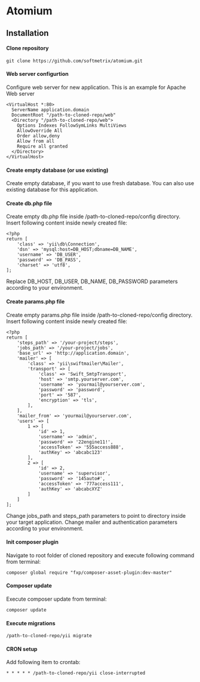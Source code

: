 # Atomium
## Installation
#### Clone repository
    git clone https://github.com/softmetrix/atomium.git
#### Web server configurtion
Configure web server for new application. This is an example for Apache Web server

    <VirtualHost *:80>
      ServerName application.domain
      DocumentRoot "/path-to-cloned-repo/web"
      <Directory "/path-to-cloned-repo/web">
        Options Indexes FollowSymLinks MultiViews
        AllowOverride All
        Order allow,deny
        Allow from all
        Require all granted
      </Directory>
    </VirtualHost>
#### Create empty database (or use existing)
Create empty database, if you want to use fresh database. You can also use existing database for this application.
#### Create db.php file
Create empty db.php file inside /path-to-cloned-repo/config directory. Insert following content inside newly created file:

    <?php
    return [
        'class' => 'yii\db\Connection',
        'dsn' => 'mysql:host=DB_HOST;dbname=DB_NAME',
        'username' => 'DB_USER',
        'password' => 'DB_PASS',
        'charset' => 'utf8',
    ];
Replace DB_HOST, DB_USER, DB_NAME, DB_PASSWORD parameters according to your environment.
#### Create params.php file
Create empty params.php file inside /path-to-cloned-repo/config directory. Insert following content inside newly created file:

    <?php
    return [
        'steps_path' => '/your-project/steps',
        'jobs_path' => '/your-project/jobs',
        'base_url' => 'http://application.domain',
        'mailer' => [
            'class' => 'yii\swiftmailer\Mailer',
            'transport' => [
                'class' => 'Swift_SmtpTransport',
                'host' => 'smtp.yourserver.com',
                'username' => 'yourmail@yourserver.com',
                'password' => 'password',
                'port' => '587',
                'encryption' => 'tls',
            ],
        ],  
        'mailer_from' => 'yourmail@yourserver.com',
        'users' => [
            1 => [
                'id' => 1,
                'username' => 'admin',
                'password' => '22engine11!',
                'accessToken' => '555access888',
                'authKey' => 'abcabc123'
            ],
            2 => [
                'id' => 2,
                'username' => 'supervisor',
                'password' => '145auto#',
                'accessToken' => '777access111',
                'authKey' => 'abcabcXYZ'
            ]
        ]
    ];
Change jobs_path and steps_path parameters to point to directory inside your target application. Change mailer and authentication parameters according to your environment.
#### Init composer plugin
Navigate to root folder of cloned repository and execute following command from terminal:

    composer global require "fxp/composer-asset-plugin:dev-master"
#### Composer update
Execute composer update from terminal:

    composer update
#### Execute migrations
    /path-to-cloned-repo/yii migrate
#### CRON setup
Add following item to crontab:

    * * * * * /path-to-cloned-repo/yii close-interrupted
